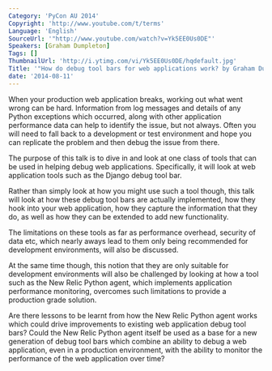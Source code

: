 ```yaml
---
Category: 'PyCon AU 2014'
Copyright: 'http://www.youtube.com/t/terms'
Language: 'English'
SourceUrl: '"http://www.youtube.com/watch?v=Yk5EE0Us0DE"'
Speakers: [Graham Dumpleton]
Tags: []
ThumbnailUrl: 'http://i.ytimg.com/vi/Yk5EE0Us0DE/hqdefault.jpg'
Title: '"How do debug tool bars for web applications work? by Graham Dumpleton"'
date: '2014-08-11'
---
```

When your production web application breaks, working out what went wrong can be hard. Information from log messages and details of any Python exceptions which occurred, along with other application performance data can help to identify the issue, but not always. Often you will need to fall back to a development or test environment and hope you can replicate the problem and then debug the issue from there.

The purpose of this talk is to dive in and look at one class of tools that can be used in helping debug web applications. Specifically, it will look at web application tools such as the Django debug tool bar.

Rather than simply look at how you might use such a tool though, this talk will look at how these debug tool bars are actually implemented, how they hook into your web application, how they capture the information that they do, as well as how they can be extended to add new functionality.

The limitations on these tools as far as performance overhead, security of data etc, which nearly aways lead to them only being recommended for development environments, will also be discussed.

At the same time though, this notion that they are only suitable for development environments will also be challenged by looking at how a tool such as the New Relic Python agent, which implements application performance monitoring, overcomes such limitations to provide a production grade solution.

Are there lessons to be learnt from how the New Relic Python agent works which could drive improvements to existing web application debug tool bars? Could the New Relic Python agent itself be used as a base for a new generation of debug tool bars which combine an ability to debug a web application, even in a production environment, with the ability to monitor the performance of the web application over time?